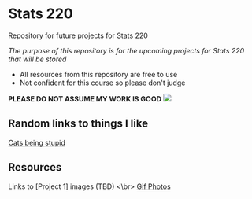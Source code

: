 # Stats 220

Repository for future projects for Stats 220

*The purpose of this repository is for the upcoming projects for Stats 220 that will be stored*

- All resources from this repository are free to use
- Not confident for this course so please don't judge

**PLEASE DO NOT ASSUME MY WORK IS GOOD**
![](https://people.com/thmb/aaQtgLVy5cJkYUSEQbpOlgWm5-4=/750x0/filters:no_upscale():max_bytes(150000):strip_icc():focal(899x0:901x2):format(webp)/21042210_264995290674140_8840525631411191808_n-530848c0d1134a31bc03861ea9ddd700.jpg)

## Random links to things I like
[Cats being stupid](https://www.pinterest.nz/thisjess/weird-cats/)

## Resources

Links to [Project 1] images (TBD) <\br>
[Gif Photos](https://www.youtube.com/watch?v=AEUffI4nAIM&ab_channel=Honkai%3AStarRail)
